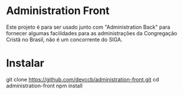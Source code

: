 # Administration Front

Este projeto é para ser usado junto com "Administration Back" para fornecer algumas facilidades para as administrações da Congregação Cristã no Brasil,
não é um concorrente do SIGA.

# Instalar

git clone https://github.com/devccb/administration-front.git
cd administration-front
npm install
